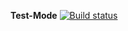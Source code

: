 **Test-Mode** [![Build status](https://ci.appveyor.com/api/projects/status/i3705uabsnfhauyc?svg=true)](https://ci.appveyor.com/project/Denwin22/test-mode)
